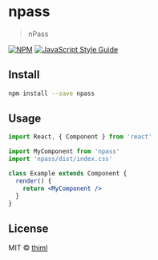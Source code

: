 # npass

> nPass

[![NPM](https://img.shields.io/npm/v/npass.svg)](https://www.npmjs.com/package/npass) [![JavaScript Style Guide](https://img.shields.io/badge/code_style-standard-brightgreen.svg)](https://standardjs.com)

## Install

```bash
npm install --save npass
```

## Usage

```jsx
import React, { Component } from 'react'

import MyComponent from 'npass'
import 'npass/dist/index.css'

class Example extends Component {
  render() {
    return <MyComponent />
  }
}
```

## License

MIT © [thiml](https://github.com/tjl-dev/npass)
